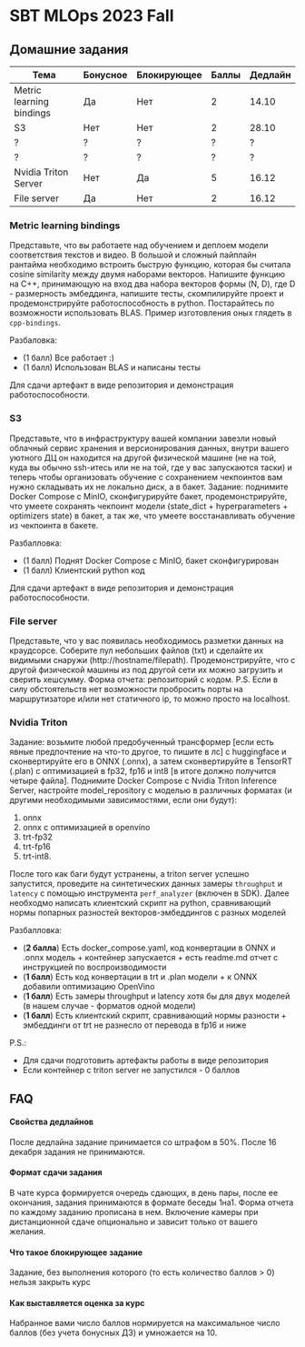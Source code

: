 # SBT MLOps 2023 Fall


## Домашние задания
| Тема | Бонусное | Блокирующее | Баллы | Дедлайн |
| --- | --- | --- | --- | --- |
| Metric learning bindings | Да | Нет | 2 | 14.10 |
| S3 | Нет | Нет | 2 | 28.10 |
| ? | ? | ? | ? | ? |
| ? | ? | ? | ? | ? |
| Nvidia Triton Server | Нет | Да | 5 | 16.12 |
| File server | Да | Нет | 2 | 16.12 |



### Metric learning bindings
Представьте, что вы работаете над обучением и деплоем модели соответствия текстов и видео. 
В большой и сложный пайплайн рантайма необходимо встроить быструю функцию, которая бы считала cosine similarity между двумя наборами векторов. Напишите функцию на C++, принимающую на вход два набора векторов формы (N, D), где D - размерность эмбеддинга, напишите тесты, скомпилируйте проект и продемонстрируйте работоспособность в python. Постарайтесь по возможности использовать BLAS.
Пример изготовления оных глядеть в `cpp-bindings`.

Разбаловка:
- (1 балл) Все работает :)
- (1 балл) Использован BLAS и написаны тесты

Для сдачи артефакт в виде репозитория и демонстрация работоспособности.

### S3
Представьте, что в инфраструктуру вашей компании завезли новый облачный сервис хранения и версионирования данных, внутри вашего уютного ДЦ он находится на другой физической машине (не на той, куда вы обычно ssh-итесь или не на той, где у вас запускаются таски) и теперь чтобы организовать обучение с сохранением чекпоинтов вам нужно складывать их не локально диск, а в бакет. Задание: поднимите Docker Compose с MinIO, сконфигурируйте бакет, продемонстрируйте, что умеете сохранять чекпоинт модели (state_dict + hyperparameters + optimizers state) в бакет, а так же, что умеете восстанавливать обучение из чекпоинта в бакете.

Разбалловка:
- (1 балл) Поднят Docker Compose c MinIO, бакет сконфигурирован
- (1 балл) Клиентский python код

Для сдачи артефакт в виде репозитория и демонстрация работоспособности.

### File server
Представьте, что у вас появилась необходимось разметки данных на краудсорсе. Соберите пул небольших файлов (txt) и сделайте их видимыми снаружи (http://hostname/filepath). Продемонстрируйте, что с другой физической машины из под другой сети их можно загрузить и сверить хешсумму.
Форма отчета: репозиторий с кодом. P.S. Если в силу обстоятельств нет возможности пробросить порты на маршрутизаторе и/или нет статичного ip, то можно просто на localhost.

### Nvidia Triton
Задание: возьмите любой предобученный трансформер [если есть явные предпочтение на что-то другое, то пишите в лс] с huggingface и сконвертируйте его в ONNX (.onnx), а затем сконвертируйте в TensorRT (.plan) с оптимизацией в fp32, fp16 и int8 [в итоге должно получится четыре файла]. Поднимите Docker Compose с Nvidia Triton Inference Server, настройте model_repository с моделью в различных форматах (и другими необходимыми зависимостями, если они будут):
1. onnx 
2. onnx с оптимизацией в openvino
3. trt-fp32
4. trt-fp16
5. trt-int8.

После того как баги будут устранены, а triton server успешно запустится, проведите на синтетических данных замеры `throughput` и `latency` с помощью инструмента `perf_analyzer` (включен в SDK). Далее необходмо написать клиентский скрипт на python, сравнивающий нормы попарных разностей векторов-эмбеддингов с разных моделей

Разбалловка:
- (**2 балла**) Есть docker_compose.yaml, код конвертации в ONNX и .onnx модель + контейнер запускается + есть readme.md отчет с инструкцией по воспроизводимости
- (**1 балл**) Есть код конвертации в trt и .plan модели + к ONNX добавили оптимизацию  OpenVino 
- (**1 балл**) Есть замеры throughput и latency хотя бы для двух моделей (в нашем случае - форматов одной модели)
- (**1 балл**) Есть клиентский скрипт, сравнивающий нормы разности + эмбеддинги от trt не разнесло от перевода в fp16 и ниже

P.S.:
- Для сдачи подготовить артефакты работы в виде репозитория
- Если контейнер с triton server не запустился - 0 баллов



## FAQ

#### Свойства дедлайнов
После дедлайна задание принимается со штрафом в 50%. После 16 декабря задания не принимаются.

#### Формат сдачи задания
В чате курса формируется очередь сдающих, в день пары, после ее окончания, задания принимаются в формате беседы 1на1.
Форма отчета по каждому заданию прописана в нем. 
Включение камеры при дистанционной сдаче опционально и зависит только от вашего желания.

#### Что такое блокирующее задание
Задание, без выполнения которого (то есть количество баллов > 0) нельзя закрыть курс

#### Как выставляется оценка за курс
Набранное вами число баллов нормируется на максимальное число баллов (без учета бонусных ДЗ) и умножается на 10.
